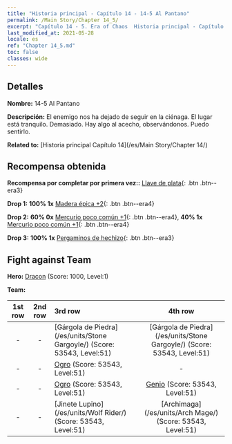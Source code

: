 ```yaml
---
title: "Historia principal - Capítulo 14 - 14-5 Al Pantano"
permalink: /Main Story/Chapter 14_5/
excerpt: "Capítulo 14 - 5. Era of Chaos  Historia principal - Capítulo 14_5. 14-5 Al Pantano"
last_modified_at: 2021-05-28
locale: es
ref: "Chapter 14_5.md"
toc: false
classes: wide
---
```


## Detalles

 **Nombre:** 14-5 Al Pantano

 **Descripción:** El enemigo nos ha dejado de seguir en la ciénaga. El lugar está tranquilo. Demasiado. Hay algo al acecho, observándonos. Puedo sentirlo.

 **Related to:** [Historia principal Capítulo 14](/es/Main Story/Chapter 14/)

## Recompensa obtenida

 **Recompensa por completar por primera vez::** [Llave de plata](/ItemsES/con_693/){: .btn .btn--era3}

 **Drop 1:** **100% 1x** [Madera épica +2](/ItemsES/mat_48/){: .btn .btn--era4}

 **Drop 2:** **60% 0x** [Mercurio poco común +1](/ItemsES/mat_42/){: .btn .btn--era4}, **40% 1x** [Mercurio poco común +1](/ItemsES/mat_42/){: .btn .btn--era4}

 **Drop 3:** **100% 1x** [Pergaminos de hechizo](/ItemsES/con_694/){: .btn .btn--era3}


## Fight against Team
 **Hero:** [Dracon](/es/heroes/Dracon/) (Score: 1000, Level:1)

 **Team:**


  | 1st row | 2nd row | 3rd row | 4th row |
  |:----:|:----:|:----|:----:|
  | - | - | [Gárgola de Piedra](/es/units/Stone Gargoyle/) (Score: 53543, Level:51)  | [Gárgola de Piedra](/es/units/Stone Gargoyle/) (Score: 53543, Level:51)  |
  | - | - | [Ogro](/es/units/Ogre/) (Score: 53543, Level:51)  | - |
  | - | - | [Ogro](/es/units/Ogre/) (Score: 53543, Level:51)  | [Genio](/es/units/Genie/) (Score: 53543, Level:51)  |
  | - | - | [Jinete Lupino](/es/units/Wolf Rider/) (Score: 53543, Level:51)  | [Archimaga](/es/units/Arch Mage/) (Score: 53543, Level:51)  |


